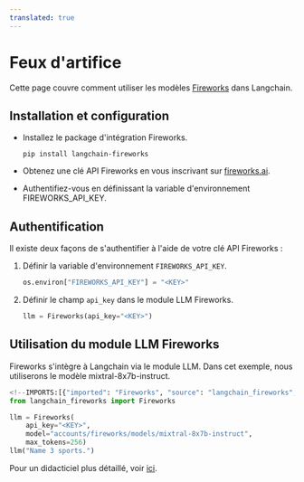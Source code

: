 ```yaml
---
translated: true
---
```


# Feux d'artifice

Cette page couvre comment utiliser les modèles [Fireworks](https://fireworks.ai/) dans Langchain.

## Installation et configuration

- Installez le package d'intégration Fireworks.

  ```
  pip install langchain-fireworks
  ```

- Obtenez une clé API Fireworks en vous inscrivant sur [fireworks.ai](https://fireworks.ai).
- Authentifiez-vous en définissant la variable d'environnement FIREWORKS_API_KEY.

## Authentification

Il existe deux façons de s'authentifier à l'aide de votre clé API Fireworks :

1.  Définir la variable d'environnement `FIREWORKS_API_KEY`.

    ```python
    os.environ["FIREWORKS_API_KEY"] = "<KEY>"
    ```

2.  Définir le champ `api_key` dans le module LLM Fireworks.

    ```python
    llm = Fireworks(api_key="<KEY>")
    ```

## Utilisation du module LLM Fireworks

Fireworks s'intègre à Langchain via le module LLM. Dans cet exemple, nous
utiliserons le modèle mixtral-8x7b-instruct.

```python
<!--IMPORTS:[{"imported": "Fireworks", "source": "langchain_fireworks", "docs": "https://api.python.langchain.com/en/latest/llms/langchain_fireworks.llms.Fireworks.html", "title": "Fireworks"}]-->
from langchain_fireworks import Fireworks

llm = Fireworks(
    api_key="<KEY>",
    model="accounts/fireworks/models/mixtral-8x7b-instruct",
    max_tokens=256)
llm("Name 3 sports.")
```

Pour un didacticiel plus détaillé, voir [ici](/docs/integrations/llms/Fireworks).
